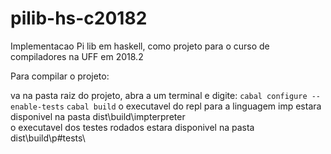 # pilib-hs-c20182
Implementacao Pi lib em haskell, como projeto para o curso de compiladores na UFF em 2018.2

Para compilar o projeto:

va na pasta raiz do projeto, abra a um terminal e digite:
`cabal configure --enable-tests`
`cabal build`
o executavel do repl para a linguagem imp estara disponivel na pasta dist\build\impterpreter\
o executavel dos testes rodados estara disponivel na pasta dist\build\p#tests\
